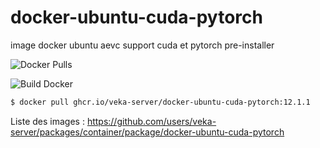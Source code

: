 # docker-ubuntu-cuda-pytorch
image docker ubuntu aevc support cuda et pytorch pre-installer

![Docker Pulls](https://img.shields.io/github/v/release/veka-server/docker-ubuntu-cuda-pytorch?label=GHCR)

![Build Docker](https://github.com/veka-server/docker-ubuntu-cuda-pytorch/actions/workflows/docker-release.yml/badge.svg)

```bash
$ docker pull ghcr.io/veka-server/docker-ubuntu-cuda-pytorch:12.1.1
```

Liste des images :
https://github.com/users/veka-server/packages/container/package/docker-ubuntu-cuda-pytorch
